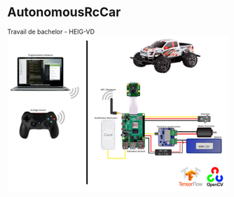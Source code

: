 # AutonomousRcCar
Travail de bachelor - HEIG-VD
![Image de la maquette](https://github.com/Hysterresis/AutonomousRcCar/blob/master/ProjetMap/ProjectMap.png)
